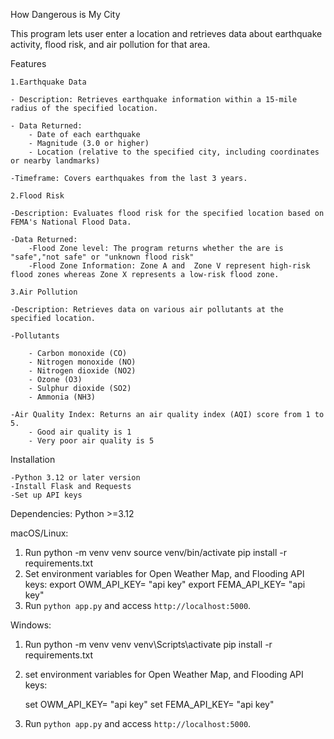 How Dangerous is My City

This program lets user enter a location and retrieves data about earthquake activity, flood risk, and air 
pollution for that area.

Features

    1.Earthquake Data

    - Description: Retrieves earthquake information within a 15-mile radius of the specified location.
    
    - Data Returned: 
        - Date of each earthquake
        - Magnitude (3.0 or higher)
        - Location (relative to the specified city, including coordinates or nearby landmarks)
    
    -Timeframe: Covers earthquakes from the last 3 years.

    2.Flood Risk
    
    -Description: Evaluates flood risk for the specified location based on FEMA's National Flood Data.

    -Data Returned: 
        -Flood Zone level: The program returns whether the are is "safe","not safe" or "unknown flood risk" 
        -Flood Zone Information: Zone A and  Zone V represent high-risk flood zones whereas Zone X represents a low-risk flood zone.  

    3.Air Pollution

    -Description: Retrieves data on various air pollutants at the specified location.

    -Pollutants

        - Carbon monoxide (CO)
        - Nitrogen monoxide (NO)
        - Nitrogen dioxide (NO2)
        - Ozone (O3)
        - Sulphur dioxide (SO2)
        - Ammonia (NH3)

    -Air Quality Index: Returns an air quality index (AQI) score from 1 to 5. 
        - Good air quality is 1
        - Very poor air quality is 5


Installation

    -Python 3.12 or later version
    -Install Flask and Requests
    -Set up API keys
    
Dependencies: Python >=3.12

macOS/Linux:
1. Run  python -m venv venv 
        source venv/bin/activate 
        pip install -r requirements.txt
2. Set environment variables for Open Weather Map, and Flooding API keys:
    export OWM_API_KEY= "api key"
    export FEMA_API_KEY= "api key"
3. Run `python app.py` and access `http://localhost:5000`.

Windows:
1. Run python -m venv venv
   venv\Scripts\activate
   pip install -r requirements.txt

2. set environment variables for Open Weather Map, and Flooding API keys:

    set OWM_API_KEY= "api key"
    set FEMA_API_KEY= "api key"
3. Run `python app.py` and access `http://localhost:5000`.